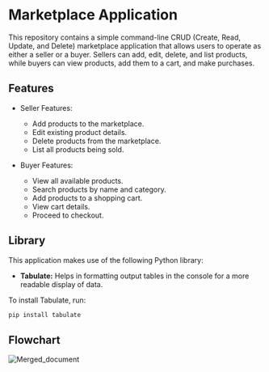 # Marketplace Application

This repository contains a simple command-line CRUD (Create, Read, Update, and Delete) marketplace application that allows users to operate as either a seller or a buyer. Sellers can add, edit, delete, and list products, while buyers can view products, add them to a cart, and make purchases.

## Features

- Seller Features:
  - Add products to the marketplace.
  - Edit existing product details.
  - Delete products from the marketplace.
  - List all products being sold.

- Buyer Features:
  - View all available products.
  - Search products by name and category.
  - Add products to a shopping cart.
  - View cart details.
  - Proceed to checkout.

## Library

This application makes use of the following Python library:
- **Tabulate:** Helps in formatting output tables in the console for a more readable display of data.

To install Tabulate, run:
```bash
pip install tabulate
```

## Flowchart
![Merged_document](https://github.com/plystrn/purwadhika/assets/91255088/9c6981b9-4649-4602-9522-e0c9add14cd3)

